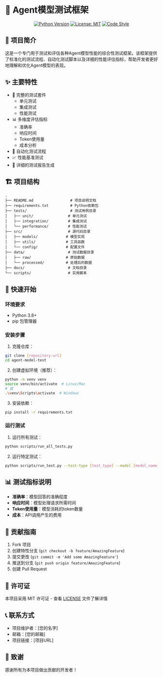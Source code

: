 # 🤖 Agent模型测试框架

<div align="center">

[![Python Version](https://img.shields.io/badge/python-3.8%2B-blue.svg)](https://www.python.org/downloads/)
[![License: MIT](https://img.shields.io/badge/License-MIT-yellow.svg)](https://opensource.org/licenses/MIT)
[![Code Style](https://img.shields.io/badge/code%20style-black-000000.svg)](https://github.com/psf/black)

</div>

## 📝 项目简介

这是一个专门用于测试和评估各种Agent模型性能的综合性测试框架。该框架提供了标准化的测试流程、自动化测试脚本以及详细的性能评估指标，帮助开发者更好地理解和优化Agent模型的表现。

## ✨ 主要特性

- 🧪 完整的测试套件
  - 单元测试
  - 集成测试
  - 性能测试
- 📊 多维度评估指标
  - 准确率
  - 响应时间
  - Token使用量
  - 成本分析
- 🔄 自动化测试流程
- 📈 性能基准测试
- 📝 详细的测试报告生成

## 🏗️ 项目结构

```
.
├── README.md                 # 项目说明文档
├── requirements.txt          # Python依赖包
├── tests/                    # 测试用例目录
│   ├── unit/                # 单元测试
│   ├── integration/         # 集成测试
│   └── performance/         # 性能测试
├── src/                     # 源代码目录
│   ├── models/             # 模型实现
│   ├── utils/              # 工具函数
│   └── config/             # 配置文件
├── data/                    # 测试数据目录
│   ├── raw/                # 原始数据
│   └── processed/          # 处理后的数据
├── docs/                    # 文档目录
└── scripts/                 # 实用脚本
```

## 🚀 快速开始

### 环境要求

- Python 3.8+
- pip 包管理器

### 安装步骤

1. 克隆仓库：
```bash
git clone [repository-url]
cd agent-model-test
```

2. 创建虚拟环境（推荐）：
```bash
python -m venv venv
source venv/bin/activate  # Linux/Mac
# 或
.\venv\Scripts\activate  # Windows
```

3. 安装依赖：
```bash
pip install -r requirements.txt
```

### 运行测试

1. 运行所有测试：
```bash
python scripts/run_all_tests.py
```

2. 运行特定测试：
```bash
python scripts/run_test.py --test-type [test_type] --model [model_name]
```

## 📊 测试指标说明

- **准确率**：模型回答的准确程度
- **响应时间**：模型处理请求所需时间
- **Token使用量**：模型消耗的token数量
- **成本**：API调用产生的费用

## 🤝 贡献指南

1. Fork 项目
2. 创建特性分支 (`git checkout -b feature/AmazingFeature`)
3. 提交更改 (`git commit -m 'Add some AmazingFeature'`)
4. 推送到分支 (`git push origin feature/AmazingFeature`)
5. 创建 Pull Request

## 📄 许可证

本项目采用 MIT 许可证 - 查看 [LICENSE](LICENSE) 文件了解详情

## 📞 联系方式

- 项目维护者：[您的名字]
- 邮箱：[您的邮箱]
- 项目链接：[项目URL]

## 🙏 致谢

感谢所有为本项目做出贡献的开发者！